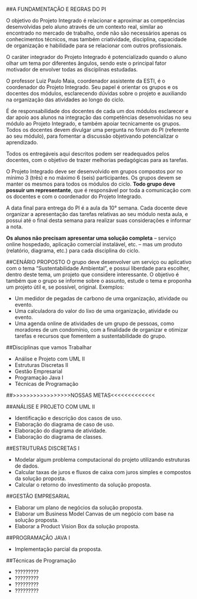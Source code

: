 ##A FUNDAMENTAÇÃO E REGRAS DO PI

O objetivo do Projeto Integrado é relacionar e aproximar as 
competências desenvolvidas pelo aluno através de um contexto real, 
similar ao encontrado no mercado de trabalho, onde não são 
necessários apenas os conhecimentos técnicos, mas também 
criatividade, disciplina, capacidade de organização e habilidade para 
se relacionar com outros profissionais.

O caráter integrador do Projeto Integrado é potencializado 
quando o aluno olhar um tema por diferentes ângulos, sendo este o 
principal fator motivador de envolver todas as disciplinas estudadas.

O professor Luiz Paulo Maia, coordenador assistente da ESTI, é 
o coordenador do Projeto Integrado. Seu papel é orientar os grupos e 
os docentes dos módulos, esclarecendo dúvidas sobre o projeto e 
auxiliando na organização das atividades ao longo do ciclo.

É de responsabilidade dos docentes de cada um dos módulos
esclarecer e dar apoio aos alunos na integração das competências 
desenvolvidas no seu módulo ao Projeto Integrado, e também apoiar 
tecnicamente os grupos. Todos os docentes devem divulgar uma 
pergunta no fórum do PI (referente ao seu módulo), para fomentar a 
discussão objetivando potencializar o aprendizado. 

Todos os entregáveis aqui descritos podem ser readequados pelos docentes, 
com o objetivo de trazer melhorias pedagógicas para as tarefas.

O Projeto Integrado deve ser desenvolvido em grupos 
compostos por no mínimo 3 (três) e no máximo 6 (seis) 
participantes. Os grupos devem se manter os mesmos para todos os 
módulos do ciclo. **Todo grupo deve possuir um representante**, que é 
responsável por toda a comunicação com os docentes e com o 
coordenador do Projeto Integrado.

A data final para entrega do PI é a aula da 10° semana. Cada 
docente deve organizar a apresentação das tarefas relativas ao seu 
módulo nesta aula, e possui até o final desta semana para realizar 
suas considerações e informar a nota.

**Os alunos não precisam apresentar uma solução completa** –
serviço online hospedado, aplicação comercial instalável, etc. – mas 
um produto (relatório, diagrama, etc.) para cada disciplina do ciclo.

##CENÁRIO PROPOSTO
O grupo deve desenvolver um serviço ou aplicativo com o tema 
“Sustentabilidade Ambiental”, e possui liberdade para escolher, 
dentro deste tema, um projeto que considere interessante. O objetivo 
é também que o grupo se informe sobre o assunto, estude o tema e 
proponha um projeto útil e, se possível, original. Exemplos:

* Um medidor de pegadas de carbono de uma organização, atividade ou 
evento.
* Uma calculadora do valor do lixo de uma organização, atividade ou 
evento.
*  Uma agenda online de atividades de um grupo de pessoas, como 
moradores de um condomínio, com a finalidade de organizar e otimizar 
tarefas e recursos que fomentem a sustentabilidade do grupo.


##Disciplinas que vamos Trabalhar
* Análise e Projeto com UML II
* Estruturas Discretas II
* Gestão Empresarial
* Programação Java I
* Técnicas de Programação


##>>>>>>>>>>>>>>>>>NOSSAS METAS<<<<<<<<<<<<<

##ANÁLISE E PROJETO COM UML II
* Identificação e descrição dos casos de uso.
* Elaboração do diagrama de caso de uso.
* Elaboração do diagrama de atividade.
* Elaboração do diagrama de classes.


##ESTRUTURAS DISCRETAS I
* Modelar algum problema computacional do projeto utilizando  estruturas de dados.
* Calcular taxas de juros e fluxos de caixa com juros simples e  compostos da solução proposta.
* Calcular o retorno do investimento da solução proposta.

##GESTÃO EMPRESARIAL
* Elaborar um plano de negócios da solução proposta.
* Elaborar um Business Model Canvas de um negócio com base  na solução proposta.
* Elaborar a Product Vision Box da solução proposta.

##PROGRAMAÇÃO JAVA I
* Implementação parcial da proposta.


##Técnicas de Programação
* ?????????
* ?????????
* ?????????
* ?????????
